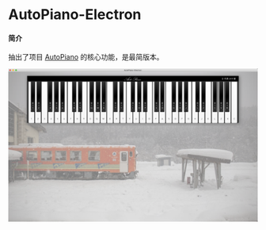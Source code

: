 # AutoPiano-Electron


#### 简介

抽出了项目 [AutoPiano](https://github.com/WarpPrism/AutoPiano) 的核心功能，是最简版本。

![README.png](./README.png)


